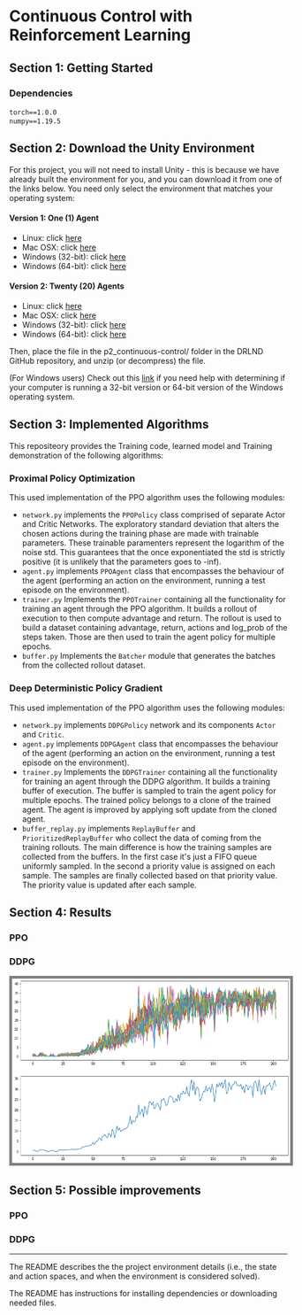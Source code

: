 # Continuous Control with Reinforcement Learning

## Section 1: Getting Started
### Dependencies
```
torch==1.0.0
numpy==1.19.5
```

## Section 2: Download the Unity Environment
For this project, you will not need to install Unity - this is because we have already built the environment for you, and you can download it from one of the links below. You need only select the environment that matches your operating system:

#### Version 1: One (1) Agent
- Linux: click [here](https://s3-us-west-1.amazonaws.com/udacity-drlnd/P2/Reacher/one_agent/Reacher_Linux.zip)
- Mac OSX: click [here](https://s3-us-west-1.amazonaws.com/udacity-drlnd/P2/Reacher/one_agent/Reacher.app.zip)
- Windows (32-bit): click [here](https://s3-us-west-1.amazonaws.com/udacity-drlnd/P2/Reacher/one_agent/Reacher_Windows_x86.zip)
- Windows (64-bit): click [here](https://s3-us-west-1.amazonaws.com/udacity-drlnd/P2/Reacher/one_agent/Reacher_Windows_x86_64.zip)
#### Version 2: Twenty (20) Agents
- Linux: click [here](https://s3-us-west-1.amazonaws.com/udacity-drlnd/P2/Reacher/Reacher_Linux.zip)
- Mac OSX: click [here](https://s3-us-west-1.amazonaws.com/udacity-drlnd/P2/Reacher/Reacher.app.zip)
- Windows (32-bit): click [here](https://s3-us-west-1.amazonaws.com/udacity-drlnd/P2/Reacher/Reacher_Windows_x86.zip)
- Windows (64-bit): click [here](https://s3-us-west-1.amazonaws.com/udacity-drlnd/P2/Reacher/Reacher_Windows_x86_64.zip)

Then, place the file in the p2_continuous-control/ folder in the DRLND GitHub repository, and unzip (or decompress) the file.

(For Windows users) Check out this [link](https://support.microsoft.com/en-us/help/827218/how-to-determine-whether-a-computer-is-running-a-32-bit-version-or-64) if you need help with determining if your computer is running a 32-bit version or 64-bit version of the Windows operating system.

## Section 3: Implemented Algorithms
This repositeory provides the Training code, learned model and Training demonstration of the following algorithms:

### Proximal Policy Optimization
This used implementation of the PPO algorithm uses the following modules:
- `network.py` implements the `PPOPolicy` class comprised of separate Actor and Critic Networks. The exploratory standard deviation that alters the chosen actions during the training phase are made with trainable parameters. These trainable paramenters represent the logarithm of the noise std. This guarantees that the once exponentiated the std is strictly positive (it is unlikely that the parameters goes to -inf).
- `agent.py` implements `PPOAgent` class that encompasses the behaviour of the agent (performing an action on the environment, running a test episode on the environment).
- `trainer.py` Implements the `PPOTrainer` containing all the functionality for training an agent through the PPO algorithm. It builds a rollout of execution to then compute advantage and return. The rollout is used to build a dataset containing advantage, return, actions and log_prob of the steps taken. Those are then used to train the agent policy for multiple epochs.
- `buffer.py` Implements the `Batcher` module that generates the batches from the collected rollout dataset.

### Deep Deterministic Policy Gradient
This used implementation of the PPO algorithm uses the following modules:
- `network.py` implements `DDPGPolicy` network and its components `Actor` and `Critic`.
- `agent.py` implements `DDPGAgent` class that encompasses the behaviour of the agent (performing an action on the environment, running a test episode on the environment).
- `trainer.py` Implements the `DDPGTrainer` containing all the functionality for training an agent through the DDPG algorithm. It builds a training buffer of execution. The buffer is sampled to train the agent policy for multiple epochs. The trained policy belongs to a clone of the trained agent. The agent is improved by applying soft update from the cloned agent.
- `buffer_replay.py` implements `ReplayBuffer` and `PrioritizedReplayBuffer` who collect the data of coming from the training rollouts. The main difference is how the training samples are collected from the buffers. In the first case it's just a FIFO queue uniformly sampled. In the second a priority value is assigned on each sample. The samples are finally collected based on that priority value. The priority value is updated after each sample.
## Section 4: Results
### PPO
### DDPG



<img src="figures/DDPG_Training_progression.png" alt="DDPG Training progression" style="border: 5px solid  gray; background: white">


## Section 5: Possible improvements
### PPO
### DDPG

---
The README describes the the project environment details (i.e., the state and action spaces, and when the environment is considered solved).

The README has instructions for installing dependencies or downloading needed files.
